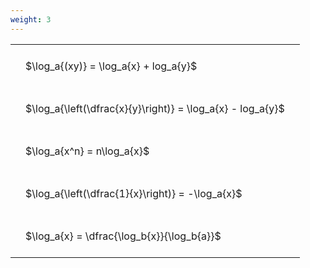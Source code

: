```yaml
---
weight: 3
---
```


<style type="text/css">
#T_49efc th.col_heading {
  text-align: left;
  font-size: 1em;
}
#T_49efc td {
  text-align: left;
  font-size: 1em;
  padding: 1.5em;
}
</style>
<table id="T_49efc">
  <thead>
  </thead>
  <tbody>
    <tr>
      <td id="T_49efc_row0_col0" class="data row0 col0" >$\log_a{(xy)} = \log_a{x} + log_a{y}$</td>
    </tr>
    <tr>
      <td id="T_49efc_row1_col0" class="data row1 col0" >$\log_a{\left(\dfrac{x}{y}\right)} = \log_a{x} - log_a{y}$</td>
    </tr>
    <tr>
      <td id="T_49efc_row2_col0" class="data row2 col0" >$\log_a{x^n} = n\log_a{x}$</td>
    </tr>
    <tr>
      <td id="T_49efc_row3_col0" class="data row3 col0" >$\log_a{\left(\dfrac{1}{x}\right)} = -\log_a{x}$</td>
    </tr>
    <tr>
      <td id="T_49efc_row4_col0" class="data row4 col0" >$\log_a{x} = \dfrac{\log_b{x}}{\log_b{a}}$</td>
    </tr>
  </tbody>
</table>
